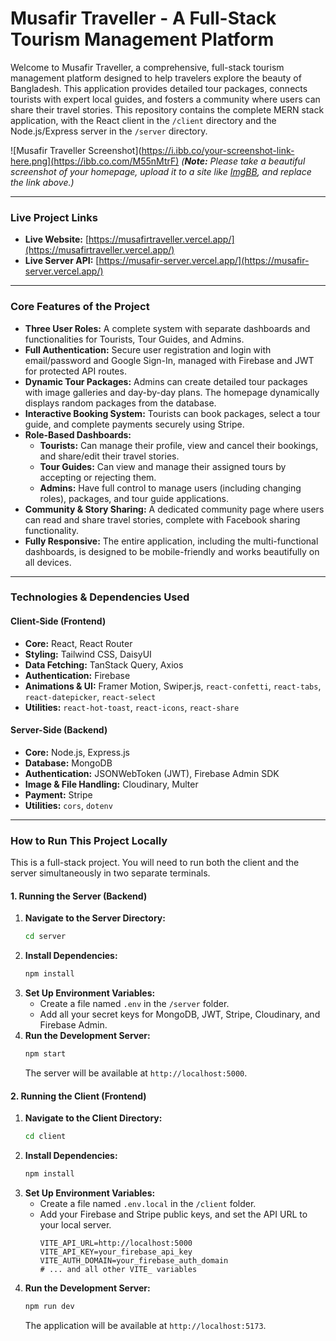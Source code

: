 # Musafir Traveller - A Full-Stack Tourism Management Platform

Welcome to Musafir Traveller, a comprehensive, full-stack tourism management platform designed to help travelers explore the beauty of Bangladesh. This application provides detailed tour packages, connects tourists with expert local guides, and fosters a community where users can share their travel stories. This repository contains the complete MERN stack application, with the React client in the `/client` directory and the Node.js/Express server in the `/server` directory.

![Musafir Traveller Screenshot](https://i.ibb.co/your-screenshot-link-here.png](https://ibb.co.com/M55nMtrF)
*(**Note:** Please take a beautiful screenshot of your homepage, upload it to a site like [ImgBB](https://imgbb.com/), and replace the link above.)*

---

### **Live Project Links**

* **Live Website:** [https://musafirtraveller.vercel.app/](https://musafirtraveller.vercel.app/)
* **Live Server API:** [https://musafir-server.vercel.app/](https://musafir-server.vercel.app/)

---

### **Core Features of the Project**

* **Three User Roles:** A complete system with separate dashboards and functionalities for Tourists, Tour Guides, and Admins.
* **Full Authentication:** Secure user registration and login with email/password and Google Sign-In, managed with Firebase and JWT for protected API routes.
* **Dynamic Tour Packages:** Admins can create detailed tour packages with image galleries and day-by-day plans. The homepage dynamically displays random packages from the database.
* **Interactive Booking System:** Tourists can book packages, select a tour guide, and complete payments securely using Stripe.
* **Role-Based Dashboards:**
    * **Tourists:** Can manage their profile, view and cancel their bookings, and share/edit their travel stories.
    * **Tour Guides:** Can view and manage their assigned tours by accepting or rejecting them.
    * **Admins:** Have full control to manage users (including changing roles), packages, and tour guide applications.
* **Community & Story Sharing:** A dedicated community page where users can read and share travel stories, complete with Facebook sharing functionality.
* **Fully Responsive:** The entire application, including the multi-functional dashboards, is designed to be mobile-friendly and works beautifully on all devices.

---

### **Technologies & Dependencies Used**

#### **Client-Side (Frontend)**

* **Core:** React, React Router
* **Styling:** Tailwind CSS, DaisyUI
* **Data Fetching:** TanStack Query, Axios
* **Authentication:** Firebase
* **Animations & UI:** Framer Motion, Swiper.js, `react-confetti`, `react-tabs`, `react-datepicker`, `react-select`
* **Utilities:** `react-hot-toast`, `react-icons`, `react-share`

#### **Server-Side (Backend)**

* **Core:** Node.js, Express.js
* **Database:** MongoDB
* **Authentication:** JSONWebToken (JWT), Firebase Admin SDK
* **Image & File Handling:** Cloudinary, Multer
* **Payment:** Stripe
* **Utilities:** `cors`, `dotenv`

---

### **How to Run This Project Locally**

This is a full-stack project. You will need to run both the client and the server simultaneously in two separate terminals.

#### **1. Running the Server (Backend)**

1.  **Navigate to the Server Directory:**
    ```bash
    cd server
    ```
2.  **Install Dependencies:**
    ```bash
    npm install
    ```
3.  **Set Up Environment Variables:**
    * Create a file named `.env` in the `/server` folder.
    * Add all your secret keys for MongoDB, JWT, Stripe, Cloudinary, and Firebase Admin.
4.  **Run the Development Server:**
    ```bash
    npm start
    ```
    The server will be available at `http://localhost:5000`.

#### **2. Running the Client (Frontend)**

1.  **Navigate to the Client Directory:**
    ```bash
    cd client
    ```
2.  **Install Dependencies:**
    ```bash
    npm install
    ```
3.  **Set Up Environment Variables:**
    * Create a file named `.env.local` in the `/client` folder.
    * Add your Firebase and Stripe public keys, and set the API URL to your local server.
        ```env
        VITE_API_URL=http://localhost:5000
        VITE_API_KEY=your_firebase_api_key
        VITE_AUTH_DOMAIN=your_firebase_auth_domain
        # ... and all other VITE_ variables
        ```
4.  **Run the Development Server:**
    ```bash
    npm run dev
    ```
    The application will be available at `http://localhost:5173`.
